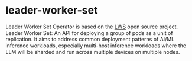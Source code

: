 # leader-worker-set

Leader Worker Set Operator is based on the [LWS](https://lws.sigs.k8s.io/docs/) open source project.
Leader Worker Set: An API for deploying a group of pods as a unit of replication. 
It aims to address common deployment patterns of AI/ML inference workloads, 
especially multi-host inference workloads where the LLM will be sharded and run across multiple devices on multiple nodes.
